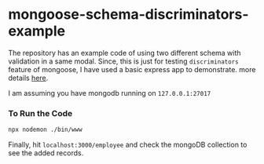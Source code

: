 # mongoose-schema-discriminators-example
The repository has an example code of using two different schema with validation in a same modal.
Since, this is just for testing `discriminators` feature of mongoose, I have used a basic express app to demonstrate. more details [here](https://mongoosejs.com/docs/discriminators.html).

I am assuming you have mongodb running on `127.0.0.1:27017`


### To Run the Code
```sh
npx nodemon ./bin/www
```

Finally, hit `localhost:3000/employee` and check the mongoDB collection to see the added records.
